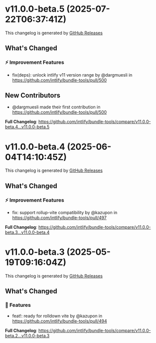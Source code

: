 # v11.0.0-beta.5 (2025-07-22T06:37:41Z)

This changelog is generated by [GitHub Releases](https://github.com/intlify/bundle-tools/releases/tag/v11.0.0-beta.5)

<!-- Release notes generated using configuration in .github/release.yml at v11.0.0-beta.5 -->

## What's Changed

### ⚡ Improvement Features

- fix(deps): unlock intlify v11 version range by @dargmuesli in https://github.com/intlify/bundle-tools/pull/500

## New Contributors

- @dargmuesli made their first contribution in https://github.com/intlify/bundle-tools/pull/500

**Full Changelog**: https://github.com/intlify/bundle-tools/compare/v11.0.0-beta.4...v11.0.0-beta.5

# v11.0.0-beta.4 (2025-06-04T14:10:45Z)

This changelog is generated by [GitHub Releases](https://github.com/intlify/bundle-tools/releases/tag/v11.0.0-beta.4)

<!-- Release notes generated using configuration in .github/release.yml at v11.0.0-beta.4 -->

## What's Changed

### ⚡ Improvement Features

- fix: support rollup-vite compatibility by @kazupon in https://github.com/intlify/bundle-tools/pull/497

**Full Changelog**: https://github.com/intlify/bundle-tools/compare/v11.0.0-beta.3...v11.0.0-beta.4

# v11.0.0-beta.3 (2025-05-19T09:16:04Z)

This changelog is generated by [GitHub Releases](https://github.com/intlify/bundle-tools/releases/tag/v11.0.0-beta.3)

## What's Changed

### 🌟 Features

- feat!: ready for rolldown vite by @kazupon in https://github.com/intlify/bundle-tools/pull/494

<!-- Release notes generated using configuration in .github/release.yml at v11.0.0-beta.3 -->

**Full Changelog**: https://github.com/intlify/bundle-tools/compare/v11.0.0-beta.2...v11.0.0-beta.3
